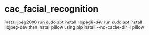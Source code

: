 # cac_facial_recognition
Install jpeg2000
run sudo apt install libjpeg8-dev
run sudo apt install libjpeg-dev
then install pillow using pip install --no-cache-dir -I pillow
